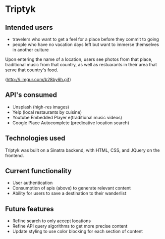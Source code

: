 # Triptyk

## Intended users

  * travelers who want to get a feel for a place before they commit to going
  * people who have no vacation days left but want to immerse themselves in another culture
  
Upon entering the name of a location, users see photos from that place, traditional music from that country, as well as restuarants in their area that serve that country's food.

(http://i.imgur.com/b28by6h.gif)

## API's consumed

  * Unsplash (high-res images)
  * Yelp (local restaurants by cuisine)
  * Youtube Embedded Player e(traditional music videos)
  * Google Place Autocomplete (predicative location search)
  
## Technologies used
  
  Triptyk was built on a Sinatra backend, with HTML, CSS, and JQuery on the frontend.
  
## Current functionality

  * User authentication
  * Consumption of apis (above) to generate relevant content
  * Ability for users to save a destination to their wanderlist
  
## Future features

  * Refine search to only accept locations
  * Refine API query algorithms to get more precise content
  * Update styling to use color blocking for each section of content

